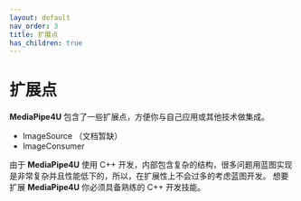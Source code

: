 ```yaml
---
layout: default
nav_order: 3
title: 扩展点
has_children: true
---
```

# 扩展点

**MediaPipe4U** 包含了一些扩展点，方便你与自己应用或其他技术做集成。 

- ImageSource  （文档暂缺）
- ImageConsumer  

由于 **MediaPipe4U** 使用 C++ 开发，内部包含复杂的结构，很多问题用蓝图实现是非常复杂并且性能低下的，所以，在扩展性上不会过多的考虑蓝图开发。
想要扩展 **MediaPipe4U** 你必须具备熟练的 C++ 开发技能。
